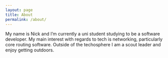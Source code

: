 ```yaml
---
layout: page
title: About
permalink: /about/
---
```


<p class="flow-text">
My name is Nick and I’m currently a uni student studying to be a
software developer. My main interest with regards to tech is
networking, particularly core routing software. Outside of the
techosphere I am a scout leader and enjoy getting outdoors.
</p>
